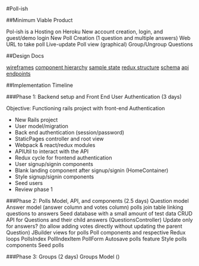 #Poll-ish

##Minimum Viable Product

Pol-ish is a
Hosting on Heroku
New account creation, login, and guest/demo login
New Poll Creation (1 question and multiple answers)
Web URL to take poll
Live-update Poll view (graphical)
Group/Ungroup Questions

##Design Docs

[wireframes](./wireframes)
[component hierarchy](./component-heirarchy.md)
[sample state](sample-state.md)
[redux structure](redux-structure.md)
[schema](schema.md)
[api endpoints](api-endpoints.md)

##Implementation Timeline

###Phase 1: Backend setup and Front End User Authentication (3 days)

Objective: Functioning rails project with front-end Authentication

* New Rails project
* User model/migration
* Back end authentication (session/password)
* StaticPages controller and root view
* Webpack & react/redux modules
* APIUtil to interact with the API
* Redux cycle for frontend authentication
* User signup/signin components
* Blank landing component after signup/signin (HomeContainer)
* Style signup/signin components
* Seed users
* Review phase 1

###Phase 2: Polls Model, API, and components (2.5 days)
Question model
Answer model (answer column and votes column)
polls join table linking questions to answers
Seed database with a small amount of test data
CRUD API for Questions and their child answers (QuestionsController)
Update only for answers? (to allow adding votes directly without updating the parent Question)
JBuilder views for polls
Poll components and respective Redux loops
PollsIndex
PollIndexItem
PollForm
Autosave polls feature
Style polls components
Seed polls

###Phase 3: Groups (2 days)
Groups Model ()
